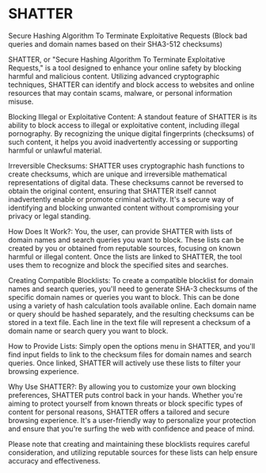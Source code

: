# SHATTER
Secure Hashing Algorithm To Terminate Exploitative Requests (Block bad queries and domain names based on their SHA3-512 checksums)

SHATTER, or "Secure Hashing Algorithm To Terminate Exploitative Requests," is a tool designed to enhance your online safety by blocking harmful and malicious content. Utilizing advanced cryptographic techniques, SHATTER can identify and block access to websites and online resources that may contain scams, malware, or personal information misuse.

Blocking Illegal or Exploitative Content: A standout feature of SHATTER is its ability to block access to illegal or exploitative content, including illegal pornography. By recognizing the unique digital fingerprints (checksums) of such content, it helps you avoid inadvertently accessing or supporting harmful or unlawful material.

Irreversible Checksums: SHATTER uses cryptographic hash functions to create checksums, which are unique and irreversible mathematical representations of digital data. These checksums cannot be reversed to obtain the original content, ensuring that SHATTER itself cannot inadvertently enable or promote criminal activity. It's a secure way of identifying and blocking unwanted content without compromising your privacy or legal standing.

How Does It Work?: You, the user, can provide SHATTER with lists of domain names and search queries you want to block. These lists can be created by you or obtained from reputable sources, focusing on known harmful or illegal content. Once the lists are linked to SHATTER, the tool uses them to recognize and block the specified sites and searches.

Creating Compatible Blocklists: To create a compatible blocklist for domain names and search queries, you'll need to generate SHA-3 checksums of the specific domain names or queries you want to block. This can be done using a variety of hash calculation tools available online. Each domain name or query should be hashed separately, and the resulting checksums can be stored in a text file. Each line in the text file will represent a checksum of a domain name or search query you want to block.

How to Provide Lists: Simply open the options menu in SHATTER, and you'll find input fields to link to the checksum files for domain names and search queries. Once linked, SHATTER will actively use these lists to filter your browsing experience.

Why Use SHATTER?: By allowing you to customize your own blocking preferences, SHATTER puts control back in your hands. Whether you're aiming to protect yourself from known threats or block specific types of content for personal reasons, SHATTER offers a tailored and secure browsing experience. It's a user-friendly way to personalize your protection and ensure that you're surfing the web with confidence and peace of mind.

Please note that creating and maintaining these blocklists requires careful consideration, and utilizing reputable sources for these lists can help ensure accuracy and effectiveness.
